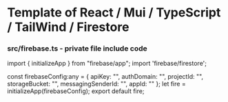 # Template of React / Mui / TypeScript / TailWind / Firestore


### src/firebase.ts - private file include code
import { initializeApp } from "firebase/app";
import 'firebase/firestore';

const firebaseConfig:any = {
apiKey: "",
authDomain: "",
projectId: "",
storageBucket: "",
messagingSenderId: "",
appId: ""
};
let fire = initializeApp(firebaseConfig);
export default fire;

###
